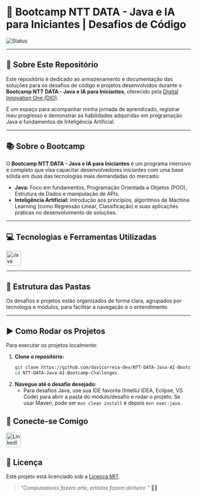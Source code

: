 # 🚀 Bootcamp NTT DATA - Java e IA para Iniciantes | Desafios de Código


![Status](https://img.shields.io/badge/Status-Em%20Andamento-blue)

---

## 🎯 Sobre Este Repositório

Este repositório é dedicado ao armazenamento e documentação das soluções para os desafios de código e projetos desenvolvidos durante o **Bootcamp NTT DATA - Java e IA para Iniciantes**, oferecido pela [Digital Innovation One (DIO)](https://www.dio.me/).

É um espaço para acompanhar minha jornada de aprendizado, registrar meu progresso e demonstrar as habilidades adquiridas em programação Java e fundamentos de Inteligência Artificial.

---

## 📚 Sobre o Bootcamp

O **Bootcamp NTT DATA - Java e IA para Iniciantes** é um programa intensivo e completo que visa capacitar desenvolvedores iniciantes com uma base sólida em duas das tecnologias mais demandadas do mercado:

- **Java:** Foco em fundamentos, Programação Orientada a Objetos (POO), Estrutura de Dados e manipulação de APIs.
- **Inteligência Artificial:** Introdução aos princípios, algoritmos de Machine Learning (como Regressão Linear, Classificação) e suas aplicações práticas no desenvolvimento de soluções.

---

## 💻 Tecnologias e Ferramentas Utilizadas

<p align="left">
  <img src="https://cdn.jsdelivr.net/gh/devicons/devicon/icons/java/java-original.svg" title="Java" width="40"/>
  <!-- Adicione aqui mais tecnologias conforme for usando, como Spring, Maven, etc. -->
</p>

---

## 📁 Estrutura das Pastas

Os desafios e projetos estão organizados de forma clara, agrupados por tecnologia e módulos, para facilitar a navegação e o entendimento.

---
## ▶️ Como Rodar os Projetos

Para executar os projetos localmente:

1.  **Clone o repositório:**
    ```bash
    git clone https://github.com/davicorreia-dev/NTT-DATA-Java-AI-Bootcamp-Challenges
    cd NTT-DATA-Java-AI-Bootcamp-Challenges
    ```
2.  **Navegue até o desafio desejado:**
    * Para desafios Java, use sua IDE favorita (IntelliJ IDEA, Eclipse, VS Code) para abrir a pasta do módulo/desafio e rodar o projeto. Se usar Maven, pode ser `mvn clean install` e depois `mvn exec:java`.


## 🤝 Conecte-se Comigo

<p align="left">
  <a href="https://www.linkedin.com/in/davicorreiaoli/" target="_blank">
    <img src="https://cdn.jsdelivr.net/gh/devicons/devicon/icons/linkedin/linkedin-original.svg" title="LinkedIn" width="40"/>
  </a>
</p>


## 📄 Licença

Este projeto está licenciado sob a [Licença MIT](LICENSE).

> _"Computadores fazem arte, artistas fazem dinheiro "_ 🦀💡
